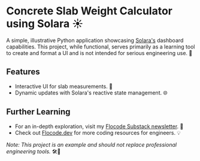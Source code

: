 # Concrete Slab Weight Calculator using Solara ☀️

A simple, illustrative Python application showcasing [Solara's](https://solara.dev) dashboard capabilities. This project, while functional, serves primarily as a learning tool to create and format a UI and is not intended for serious engineering use. 🚀

## Features
- Interactive UI for slab measurements. 📐
- Dynamic updates with Solara's reactive state management. 🌐

## Further Learning
- For an in-depth exploration, visit my [Flocode Substack newsletter](https://flocode.substack.com). 📘
- Check out [Flocode.dev](https://flocode.dev) for more coding resources for engineers. 💡

*Note: This project is an example and should not replace professional engineering tools.* 🛠️🚧
